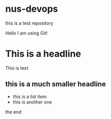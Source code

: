 # nus-devops
this is a test repository

Hello I am using Git!

# This is a headline

This is text

## this is a much smaller headline

* this is a list item
* this is another one

the end
